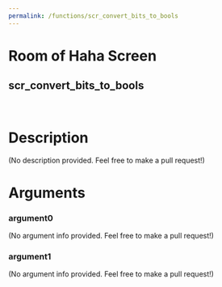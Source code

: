 ```yaml
---
permalink: /functions/scr_convert_bits_to_bools
---
```

# Room of Haha Screen  
## scr_convert_bits_to_bools  
&nbsp;  
# Description  
(No description provided. Feel free to make a pull request!) 
&nbsp;  
# Arguments
### argument0
(No argument info provided. Feel free to make a pull request!)
&nbsp;  
### argument1
(No argument info provided. Feel free to make a pull request!)
&nbsp;  


